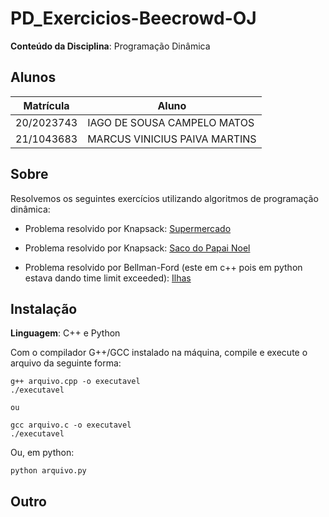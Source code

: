 # PD_Exercicios-Beecrowd-OJ

**Conteúdo da Disciplina**: Programação Dinâmica<br>

## Alunos

| Matrícula  | Aluno                         |
| ---------- | ----------------------------- |
| 20/2023743 | IAGO DE SOUSA CAMPELO MATOS   |
| 21/1043683 | MARCUS VINICIUS PAIVA MARTINS |

## Sobre

Resolvemos os seguintes exercícios utilizando algoritmos de programação dinâmica:

- Problema resolvido por Knapsack: [Supermercado](https://www.beecrowd.com.br/judge/pt/problems/view/1351)

- Problema resolvido por Knapsack: [Saco do Papai Noel](https://www.beecrowd.com.br/judge/pt/problems/view/1767)

- Problema resolvido por Bellman-Ford (este em c++ pois em python estava dando time limit exceeded): [Ilhas](https://www.beecrowd.com.br/judge/pt/problems/view/2784)

## Instalação

**Linguagem**: C++ e Python<br>

Com o compilador G++/GCC instalado na máquina, compile e execute o arquivo da seguinte forma:

    g++ arquivo.cpp -o executavel
    ./executavel

    ou

    gcc arquivo.c -o executavel
    ./executavel

Ou, em python:

    python arquivo.py

## Outro





